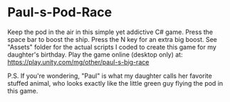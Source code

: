 # Paul-s-Pod-Race
Keep the pod in the air in this simple yet addictive C# game. 
Press the space bar to boost the ship.
Press the N key for an extra big boost. 
See "Assets" folder for the actual scripts I coded to create this game for my daughter's birthday. 
Play the game online (desktop only) at: https://play.unity.com/mg/other/paul-s-big-race 

P.S. If you're wondering, "Paul" is what my daughter calls her favorite stuffed animal, who looks exactly like the little green guy flying the pod in this game. 
